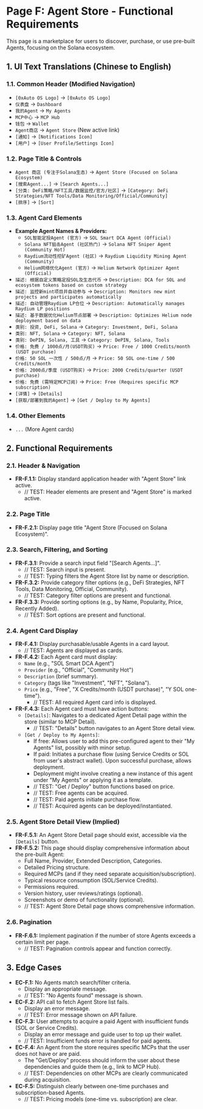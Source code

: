 # Page F: Agent Store - Functional Requirements

This page is a marketplace for users to discover, purchase, or use pre-built Agents, focusing on the Solana ecosystem.

## 1. UI Text Translations (Chinese to English)

### 1.1. Common Header (Modified Navigation)
*   `[0xAuto OS Logo]` -> `[0xAuto OS Logo]`
*   `仪表盘` -> `Dashboard`
*   `我的Agent` -> `My Agents`
*   `MCP中心` -> `MCP Hub`
*   `钱包` -> `Wallet`
*   `Agent商店` -> `Agent Store` (New active link)
*   `[通知]` -> `[Notifications Icon]`
*   `[用户]` -> `[User Profile/Settings Icon]`

### 1.2. Page Title & Controls
*   `Agent 商店 (专注于Solana生态)` -> `Agent Store (Focused on Solana Ecosystem)`
*   `[搜索Agent...]` -> `[Search Agents...]`
*   `[分类: DeFi策略/NFT工具/数据监控/官方/社区]` -> `[Category: DeFi Strategies/NFT Tools/Data Monitoring/Official/Community]`
*   `[排序]` -> `[Sort]`

### 1.3. Agent Card Elements
*   **Example Agent Names & Providers:**
    *   `SOL智能定投Agent (官方)` -> `SOL Smart DCA Agent (Official)`
    *   `Solana NFT狙击Agent (社区热门)` -> `Solana NFT Sniper Agent (Community Hot)`
    *   `Raydium流动性挖矿Agent (社区)` -> `Raydium Liquidity Mining Agent (Community)`
    *   `Helium网络优化Agent (官方)` -> `Helium Network Optimizer Agent (Official)`
*   `描述: 根据自定义策略定投SOL及生态代币` -> `Description: DCA for SOL and ecosystem tokens based on custom strategy`
*   `描述: 监控新mint项目并自动参与` -> `Description: Monitors new mint projects and participates automatically`
*   `描述: 自动管理Raydium LP仓位` -> `Description: Automatically manages Raydium LP positions`
*   `描述: 基于数据优化Helium节点部署` -> `Description: Optimizes Helium node deployment based on data`
*   `类别: 投资, DeFi, Solana` -> `Category: Investment, DeFi, Solana`
*   `类别: NFT, Solana` -> `Category: NFT, Solana`
*   `类别: DePIN, Solana, 工具` -> `Category: DePIN, Solana, Tools`
*   `价格: 免费 / 1000点/月(USDT购买)` -> `Price: Free / 1000 Credits/month (USDT purchase)`
*   `价格: 50 SOL 一次性 / 500点/月` -> `Price: 50 SOL one-time / 500 Credits/month`
*   `价格: 2000点/季度 (USDT购买)` -> `Price: 2000 Credits/quarter (USDT purchase)`
*   `价格: 免费 (需特定MCP订阅)` -> `Price: Free (Requires specific MCP subscription)`
*   `[详情]` -> `[Details]`
*   `[获取/部署到我的Agent]` -> `[Get / Deploy to My Agents]`

### 1.4. Other Elements
*   `...` (More Agent cards)

## 2. Functional Requirements

### 2.1. Header & Navigation
*   **FR-F.1.1:** Display standard application header with "Agent Store" link active.
    *   // TEST: Header elements are present and "Agent Store" is marked active.

### 2.2. Page Title
*   **FR-F.2.1:** Display page title "Agent Store (Focused on Solana Ecosystem)".

### 2.3. Search, Filtering, and Sorting
*   **FR-F.3.1:** Provide a search input field "[Search Agents...]".
    *   // TEST: Search input is present.
    *   // TEST: Typing filters the Agent Store list by name or description.
*   **FR-F.3.2:** Provide category filter options (e.g., DeFi Strategies, NFT Tools, Data Monitoring, Official, Community).
    *   // TEST: Category filter options are present and functional.
*   **FR-F.3.3:** Provide sorting options (e.g., by Name, Popularity, Price, Recently Added).
    *   // TEST: Sort options are present and functional.

### 2.4. Agent Card Display
*   **FR-F.4.1:** Display purchasable/usable Agents in a card layout.
    *   // TEST: Agents are displayed as cards.
*   **FR-F.4.2:** Each Agent card must display:
    *   `Name` (e.g., "SOL Smart DCA Agent")
    *   `Provider` (e.g., "Official", "Community Hot")
    *   `Description` (brief summary).
    *   `Category` (tags like "Investment", "NFT", "Solana").
    *   `Price` (e.g., "Free", "X Credits/month (USDT purchase)", "Y SOL one-time").
        *   // TEST: All required Agent card info is displayed.
*   **FR-F.4.3:** Each Agent card must have action buttons:
    *   `[Details]`: Navigates to a dedicated Agent Detail page within the store (similar to MCP Detail).
        *   // TEST: "Details" button navigates to an Agent Store detail view.
    *   `[Get / Deploy to My Agents]`:
        *   If free: Allows user to add this pre-configured agent to their "My Agents" list, possibly with minor setup.
        *   If paid: Initiates a purchase flow (using Service Credits or SOL from user's abstract wallet). Upon successful purchase, allows deployment.
        *   Deployment might involve creating a new instance of this agent under "My Agents" or applying it as a template.
        *   // TEST: "Get / Deploy" button functions based on price.
        *   // TEST: Free agents can be acquired.
        *   // TEST: Paid agents initiate purchase flow.
        *   // TEST: Acquired agents can be deployed/instantiated.

### 2.5. Agent Store Detail View (Implied)
*   **FR-F.5.1:** An Agent Store Detail page should exist, accessible via the `[Details]` button.
*   **FR-F.5.2:** This page should display comprehensive information about the pre-built Agent:
    *   Full Name, Provider, Extended Description, Categories.
    *   Detailed Pricing structure.
    *   Required MCPs (and if they need separate acquisition/subscription).
    *   Typical resource consumption (SOL/Service Credits).
    *   Permissions required.
    *   Version history, user reviews/ratings (optional).
    *   Screenshots or demo of functionality (optional).
    *   // TEST: Agent Store Detail page shows comprehensive information.

### 2.6. Pagination
*   **FR-F.6.1:** Implement pagination if the number of store Agents exceeds a certain limit per page.
    *   // TEST: Pagination controls appear and function correctly.

## 3. Edge Cases
*   **EC-F.1:** No Agents match search/filter criteria.
    *   Display an appropriate message.
    *   // TEST: "No Agents found" message is shown.
*   **EC-F.2:** API call to fetch Agent Store list fails.
    *   Display an error message.
    *   // TEST: Error message shown on API failure.
*   **EC-F.3:** User attempts to acquire a paid Agent with insufficient funds (SOL or Service Credits).
    *   Display an error message and guide user to top up their wallet.
    *   // TEST: Insufficient funds error is handled for paid agents.
*   **EC-F.4:** An Agent from the store requires specific MCPs that the user does not have or are paid.
    *   The "Get/Deploy" process should inform the user about these dependencies and guide them (e.g., link to MCP Hub).
    *   // TEST: Dependencies on other MCPs are clearly communicated during acquisition.
*   **EC-F.5:** Distinguish clearly between one-time purchases and subscription-based Agents.
    *   // TEST: Pricing models (one-time vs. subscription) are clear.